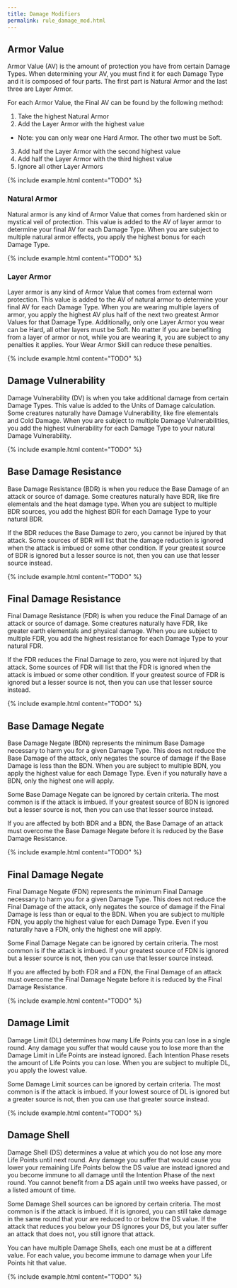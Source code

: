 ```yaml
---
title: Damage Modifiers
permalink: rule_damage_mod.html
---
```


## Armor Value
Armor Value (AV) is the amount of protection you have from certain Damage Types. When determining your AV, you must find it for each Damage Type and it is composed of four parts. The first part is Natural Armor and the last three are Layer Armor.

For each Armor Value, the Final AV can be found by the following method:
1. Take the highest Natural Armor
2. Add the Layer Armor with the highest value
 - Note: you can only wear one Hard Armor. The other two must be Soft.
3. Add half the Layer Armor with the second highest value
4. Add half the Layer Armor with the third highest value
5. Ignore all other Layer Armors

{% include example.html content="TODO" %}

### Natural Armor
Natural armor is any kind of Armor Value that comes from hardened skin or mystical veil of protection. This value is added to the AV of layer armor to determine your final AV for each Damage Type. When you are subject to multiple natural armor effects, you apply the highest bonus for each Damage Type.

{% include example.html content="TODO" %}

### Layer Armor
Layer armor is any kind of Armor Value that comes from external worn protection. This value is added to the AV of natural armor to determine your final AV for each Damage Type. When you are wearing multiple layers of armor, you apply the highest AV plus half of the next two greatest Armor Values for that Damage Type. Additionally, only one Layer Armor you wear can be Hard, all other layers must be Soft. No matter if you are benefiting from a layer of armor or not, while you are wearing it, you are subject to any penalties it applies. Your Wear Armor Skill can reduce these penalties.

{% include example.html content="TODO" %}

## Damage Vulnerability
Damage Vulnerability (DV) is when you take additional damage from certain Damage Types. This value is added to the Units of Damage calculation. Some creatures naturally have Damage Vulnerability, like fire elementals and Cold Damage. When you are subject to multiple Damage Vulnerabilities, you add the highest vulnerability for each Damage Type to your natural Damage Vulnerability.

{% include example.html content="TODO" %}

## Base Damage Resistance
Base Damage Resistance (BDR) is when you reduce the Base Damage of an attack or source of damage. Some creatures naturally have BDR, like fire elementals and the heat damage type. When you are subject to multiple BDR sources, you add the highest BDR for each Damage Type to your natural BDR.

If the BDR reduces the Base Damage to zero, you cannot be injured by that attack. Some sources of BDR will list that the damage reduction is ignored when the attack is imbued or some other condition. If your greatest source of BDR is ignored but a lesser source is not, then you can use that lesser source instead.

{% include example.html content="TODO" %}

## Final Damage Resistance
Final Damage Resistance (FDR) is when you reduce the Final Damage of an attack or source of damage. Some creatures naturally have FDR, like greater earth elementals and physical damage. When you are subject to multiple FDR, you add the highest resistance for each Damage Type to your natural FDR.

If the FDR reduces the Final Damage to zero, you were not injured by that attack. Some sources of FDR will list that the FDR is ignored when the attack is imbued or some other condition. If your greatest source of FDR is ignored but a lesser source is not, then you can use that lesser source instead.

{% include example.html content="TODO" %}

## Base Damage Negate
Base Damage Negate (BDN) represents the minimum Base Damage necessary to harm you for a given Damage Type. This does not reduce the Base Damage of the attack, only negates the source of damage if the Base Damage is less than the BDN. When you are subject to multiple BDN, you apply the highest value for each Damage Type. Even if you naturally have a BDN, only the highest one will apply.

Some Base Damage Negate can be ignored by certain criteria. The most common is if the attack is imbued. If your greatest source of BDN is ignored but a lesser source is not, then you can use that lesser source instead.

If you are affected by both BDR and a BDN, the Base Damage of an attack must overcome the Base Damage Negate before it is reduced by the Base Damage Resistance. 

{% include example.html content="TODO" %}

## Final Damage Negate
Final Damage Negate (FDN) represents the minimum Final Damage necessary to harm you for a given Damage Type. This does not reduce the Final Damage of the attack, only negates the source of damage if the Final Damage is less than or equal to the BDN. When you are subject to multiple FDN, you apply the highest value for each Damage Type. Even if you naturally have a FDN, only the highest one will apply.

Some Final Damage Negate can be ignored by certain criteria. The most common is if the attack is imbued. If your greatest source of FDN is ignored but a lesser source is not, then you can use that lesser source instead.

If you are affected by both FDR and a FDN, the Final Damage of an attack must overcome the Final Damage Negate before it is reduced by the Final Damage Resistance. 

{% include example.html content="TODO" %}

## Damage Limit
Damage Limit (DL) determines how many Life Points you can lose in a single round. Any damage you suffer that would cause you to lose more than the Damage Limit in Life Points are instead ignored. Each Intention Phase resets the amount of Life Points you can lose. When you are subject to multiple DL, you apply the lowest value.

Some Damage Limit sources can be ignored by certain criteria. The most common is if the attack is imbued. If your lowest source of DL is ignored but a greater source is not, then you can use that greater source instead.

{% include example.html content="TODO" %}

## Damage Shell
Damage Shell (DS) determines a value at which you do not lose any more Life Points until next round. Any damage you suffer that would cause you lower your remaining Life Points below the DS value are instead ignored and you become immune to all damage until the Intention Phase of the next round. You cannot benefit from a DS again until two weeks have passed, or a listed amount of time.

Some Damage Shell sources can be ignored by certain criteria. The most common is if the attack is imbued. If it is ignored, you can still take damage in the same round that your are reduced to or below the DS value. If the attack that reduces you below your DS ignores your DS, but you later suffer an attack that does not, you still ignore that attack.

You can have multiple Damage Shells, each one must be at a different value. For each value, you become immune to damage when your Life Points hit that value.

{% include example.html content="TODO" %}